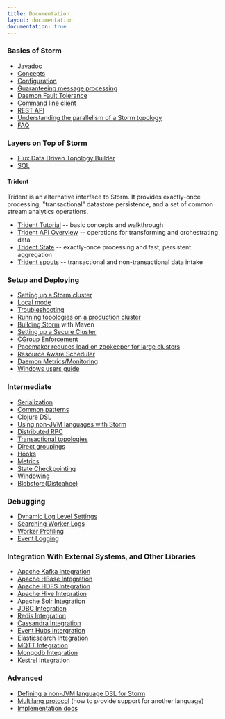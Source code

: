 ```yaml
---
title: Documentation
layout: documentation
documentation: true
---
```

### Basics of Storm

* [Javadoc](javadocs/index.html)
* [Concepts](Concepts.html)
* [Configuration](Configuration.html)
* [Guaranteeing message processing](Guaranteeing-message-processing.html)
* [Daemon Fault Tolerance](Daemon-Fault-Tolerance.html)
* [Command line client](Command-line-client.html)
* [REST API](STORM-UI-REST-API.html)
* [Understanding the parallelism of a Storm topology](Understanding-the-parallelism-of-a-Storm-topology.html)
* [FAQ](FAQ.html)

### Layers on Top of Storm

* [Flux Data Driven Topology Builder](flux.html)
* [SQL](storm-sql.html)

#### Trident

Trident is an alternative interface to Storm. It provides exactly-once processing, "transactional" datastore persistence, and a set of common stream analytics operations.

* [Trident Tutorial](Trident-tutorial.html)     -- basic concepts and walkthrough
* [Trident API Overview](Trident-API-Overview.html) -- operations for transforming and orchestrating data
* [Trident State](Trident-state.html)        -- exactly-once processing and fast, persistent aggregation
* [Trident spouts](Trident-spouts.html)       -- transactional and non-transactional data intake

### Setup and Deploying

* [Setting up a Storm cluster](Setting-up-a-Storm-cluster.html)
* [Local mode](Local-mode.html)
* [Troubleshooting](Troubleshooting.html)
* [Running topologies on a production cluster](Running-topologies-on-a-production-cluster.html)
* [Building Storm](Maven.html) with Maven
* [Setting up a Secure Cluster](SECURITY.html)
* [CGroup Enforcement](cgroups_in_storm.html)
* [Pacemaker reduces load on zookeeper for large clusters](Pacemaker.html)
* [Resource Aware Scheduler](Resource_Aware_Scheduler_overview.html)
* [Daemon Metrics/Monitoring](storm-metrics-profiling-internal-actions.html)
* [Windows users guide](windows-users-guide.html)

### Intermediate

* [Serialization](Serialization.html)
* [Common patterns](Common-patterns.html)
* [Clojure DSL](Clojure-DSL.html)
* [Using non-JVM languages with Storm](Using-non-JVM-languages-with-Storm.html)
* [Distributed RPC](Distributed-RPC.html)
* [Transactional topologies](Transactional-topologies.html)
* [Direct groupings](Direct-groupings.html)
* [Hooks](Hooks.html)
* [Metrics](Metrics.html)
* [State Checkpointing](State-checkpointing.html)
* [Windowing](Windowing.html)
* [Blobstore(Distcahce)](distcache-blobstore.html)

### Debugging
* [Dynamic Log Level Settings](dynamic-log-level-settings.html)
* [Searching Worker Logs](Logs.html)
* [Worker Profiling](dynamic-worker-profiling.html)
* [Event Logging](Eventlogging.html)

### Integration With External Systems, and Other Libraries
* [Apache Kafka Integration](storm-kafka.html)
* [Apache HBase Integration](storm-hbase.html)
* [Apache HDFS Integration](storm-hdfs.html)
* [Apache Hive Integration](storm-hive.html)
* [Apache Solr Integration](storm-solr.html)
* [JDBC Integration](storm-jdbc.html)
* [Redis Integration](storm-redis.html) 
* [Cassandra Integration](storm-cassandra.html)
* [Event Hubs Intergration](storm-eventhubs.html)
* [Elasticsearch Integration](storm-elasticsearch.html)
* [MQTT Integration](storm-mqtt.html)
* [Mongodb Integration](storm-mongodb.html)
* [Kestrel Integration](Kestrel-and-Storm.html)

### Advanced

* [Defining a non-JVM language DSL for Storm](Defining-a-non-jvm-language-dsl-for-storm.html)
* [Multilang protocol](Multilang-protocol.html) (how to provide support for another language)
* [Implementation docs](Implementation-docs.html)

